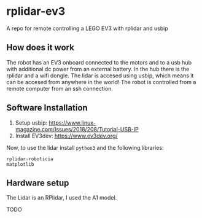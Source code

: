 # rplidar-ev3
A repo for remote controlling a LEGO EV3 with rplidar and usbip

## How does it work
The robot has an EV3 onboard connected to the motors and to a usb hub with additional dc power from an external battery. In the hub there is the rplidar and a wifi dongle. The lidar is accesed using usbip, which means it can be accesed from anywhere in the world! The robot is controlled from a remote computer from an ssh connection.

## Software Installation
1. Setup usbip: https://www.linux-magazine.com/Issues/2018/208/Tutorial-USB-IP
2. Install EV3dev: https://www.ev3dev.org/

Now, to use the lidar install ``` python3 ``` and the following libraries:
```
rplidar-roboticia
matplotlib
```

## Hardware setup
The Lidar is an RPlidar, I used the A1 model.

TODO
